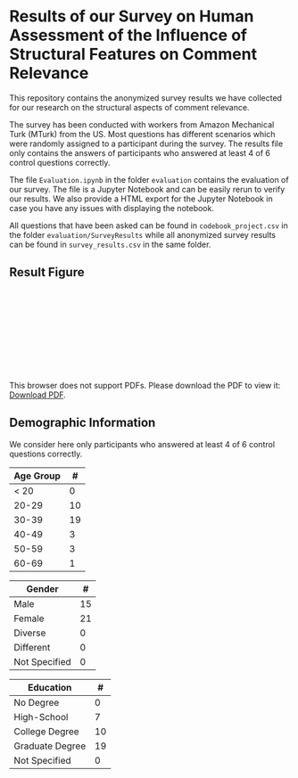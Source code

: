 # Results of our Survey on Human Assessment of the Influence of Structural Features on Comment Relevance

This repository contains the anonymized survey results we have collected for our research on the structural aspects of 
comment relevance.  

The survey has been conducted with workers from Amazon Mechanical Turk (MTurk) from the US. Most questions has different scenarios which were randomly assigned to a participant during the survey. The results file only contains the answers of participants who answered at least 4 of 6 control questions correctly.

The file `Evaluation.ipynb` in the folder `evaluation` contains the evaluation of our survey. The file is a Jupyter 
Notebook and can be easily rerun to verify our results. We also provide a HTML export for the Jupyter Notebook in case you have any issues with displaying the notebook. 

All questions that have been asked can be found in `codebook_project.csv`
in the folder `evaluation/SurveyResults` while all anonymized survey results can be found in `survey_results.csv` in the
same folder.

## Result Figure

<object data="Results.pdf" type="application/pdf" width="700px" height="700px">
    <embed src="http://yoursite.com/the.pdf">
        <p>This browser does not support PDFs. Please download the PDF to view it: <a href="http://yoursite.com/the.pdf">Download PDF</a>.</p>
    </embed>
</object>

## Demographic Information
We consider here only participants who answered at least 4 of 6 control questions correctly.

| Age Group | #   |
|-----------|-----|
| < 20      | 0   |
| 20-29     | 10  |
| 30-39     | 19  |
| 40-49     | 3   |
| 50-59     | 3   |
| 60-69     | 1   |

| Gender        | #   |
|---------------|-----|
| Male          | 15  |
| Female        | 21  |
| Diverse       | 0   |
| Different     | 0   |
| Not Specified | 0   |


| Education       | #   |
|-----------------|-----|
| No Degree       | 0   |
| High-School     | 7   |
| College Degree  | 10  |
| Graduate Degree | 19  |
| Not Specified   | 0   |

